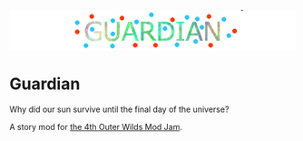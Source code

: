 ![](Guardian/subtitle.png?raw=true)

# Guardian

Why did our sun survive until the final day of the universe?

A story mod for [the 4th Outer Wilds Mod Jam](https://outerwildsmods.com/jam/oct-2024/).
